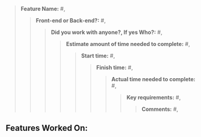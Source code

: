 <!-- Template -->
>**Feature Name:** #, 
>>**Front-end or Back-end?:** #,
>>>**Did you work with anyone?, If yes Who?:** #,
>>>>**Estimate amount of time needed to complete:** #,
>>>>>**Start time:** #,
>>>>>>**Finish time:** #,
>>>>>>>**Actual time needed to complete:** #,
>>>>>>>>**Key requirements:** #,
>>>>>>>>>**Comments:** #,

<!-- Feature Template, Copy and fill out for every new branch -->

## **Features Worked On:**
